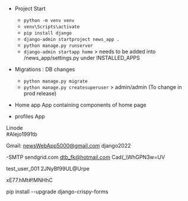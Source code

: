 - Project Start
    - ```python -m venv venv```
    - ```venv\Scripts\activate```
    - ```pip install django```
    - ```django-admin startproject news_app .```
    - ```python manage.py runserver```
    - ```django-admin startapp home``` > needs to be added into /news_app/settings.py under INSTALLED_APPS


- Migrations : DB changes 
    - ```python manage.py migrate```  
    - ```python manage.py createsuperuser```  > admin/admin (To change in prod release)

- Home app
    App containing components of home page

- profiles App
    

Linode     
#Alejo1991tb

Gmail:
newsWebApp5000@gmail.com
django2022


-SMTP
sendgrid.com
dtb_fk@hotmail.com
Cad{_\WhGPN3w=UV


test_user_001
2JNyBf99UL@Urpe


xE77.hMt#!MNHhC


pip install --upgrade django-crispy-forms